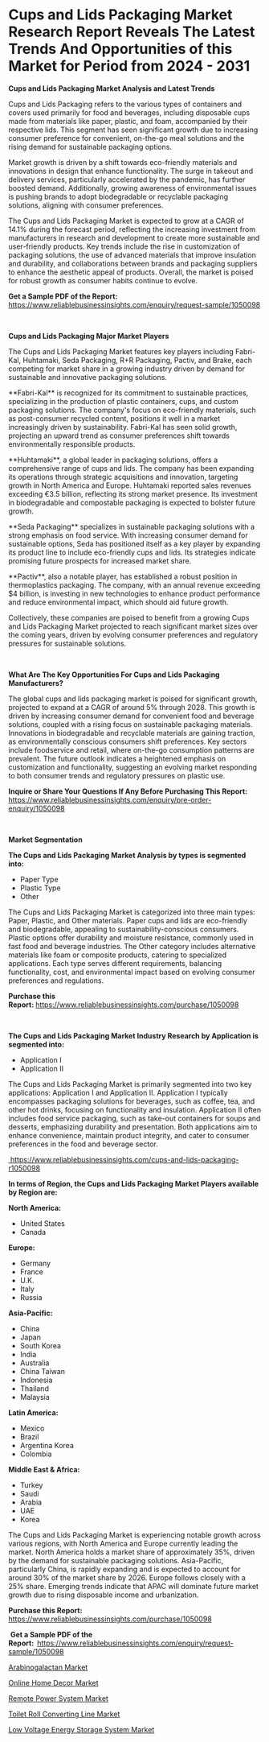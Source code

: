 <p><h1>Cups and Lids Packaging Market Research Report Reveals The Latest Trends And Opportunities of this Market for Period from 2024 - 2031</h1></p><p><strong>Cups and Lids Packaging Market Analysis and Latest Trends</strong></p>
<p><p>Cups and Lids Packaging refers to the various types of containers and covers used primarily for food and beverages, including disposable cups made from materials like paper, plastic, and foam, accompanied by their respective lids. This segment has seen significant growth due to increasing consumer preference for convenient, on-the-go meal solutions and the rising demand for sustainable packaging options.</p><p>Market growth is driven by a shift towards eco-friendly materials and innovations in design that enhance functionality. The surge in takeout and delivery services, particularly accelerated by the pandemic, has further boosted demand. Additionally, growing awareness of environmental issues is pushing brands to adopt biodegradable or recyclable packaging solutions, aligning with consumer preferences.</p><p>The Cups and Lids Packaging Market is expected to grow at a CAGR of 14.1% during the forecast period, reflecting the increasing investment from manufacturers in research and development to create more sustainable and user-friendly products. Key trends include the rise in customization of packaging solutions, the use of advanced materials that improve insulation and durability, and collaborations between brands and packaging suppliers to enhance the aesthetic appeal of products. Overall, the market is poised for robust growth as consumer habits continue to evolve.</p></p>
<p><strong>Get a Sample PDF of the Report:&nbsp;</strong> <a href="https://www.reliablebusinessinsights.com/enquiry/request-sample/1050098?utm_campaign=97&utm_medium=2&utm_source=Github&utm_content=ia&utm_term=07102024&utm_id=cups-and-lids-packaging">https://www.reliablebusinessinsights.com/enquiry/request-sample/1050098</a></p>
<p>&nbsp;</p>
<p><strong>Cups and Lids Packaging Major Market Players</strong></p>
<p><p>The Cups and Lids Packaging Market features key players including Fabri-Kal, Huhtamaki, Seda Packaging, R+R Packaging, Pactiv, and Brake, each competing for market share in a growing industry driven by demand for sustainable and innovative packaging solutions.</p><p>**Fabri-Kal** is recognized for its commitment to sustainable practices, specializing in the production of plastic containers, cups, and custom packaging solutions. The company's focus on eco-friendly materials, such as post-consumer recycled content, positions it well in a market increasingly driven by sustainability. Fabri-Kal has seen solid growth, projecting an upward trend as consumer preferences shift towards environmentally responsible products.</p><p>**Huhtamaki**, a global leader in packaging solutions, offers a comprehensive range of cups and lids. The company has been expanding its operations through strategic acquisitions and innovation, targeting growth in North America and Europe. Huhtamaki reported sales revenues exceeding €3.5 billion, reflecting its strong market presence. Its investment in biodegradable and compostable packaging is expected to bolster future growth.</p><p>**Seda Packaging** specializes in sustainable packaging solutions with a strong emphasis on food service. With increasing consumer demand for sustainable options, Seda has positioned itself as a key player by expanding its product line to include eco-friendly cups and lids. Its strategies indicate promising future prospects for increased market share.</p><p>**Pactiv**, also a notable player, has established a robust position in thermoplastics packaging. The company, with an annual revenue exceeding $4 billion, is investing in new technologies to enhance product performance and reduce environmental impact, which should aid future growth.</p><p>Collectively, these companies are poised to benefit from a growing Cups and Lids Packaging Market projected to reach significant market sizes over the coming years, driven by evolving consumer preferences and regulatory pressures for sustainable solutions.</p></p>
<p>&nbsp;</p>
<p><strong>What Are The Key Opportunities For Cups and Lids Packaging Manufacturers?</strong></p>
<p><p>The global cups and lids packaging market is poised for significant growth, projected to expand at a CAGR of around 5% through 2028. This growth is driven by increasing consumer demand for convenient food and beverage solutions, coupled with a rising focus on sustainable packaging materials. Innovations in biodegradable and recyclable materials are gaining traction, as environmentally conscious consumers shift preferences. Key sectors include foodservice and retail, where on-the-go consumption patterns are prevalent. The future outlook indicates a heightened emphasis on customization and functionality, suggesting an evolving market responding to both consumer trends and regulatory pressures on plastic use.</p></p>
<p><strong>Inquire or Share Your Questions If Any Before Purchasing This Report:</strong> <a href="https://www.reliablebusinessinsights.com/enquiry/pre-order-enquiry/1050098?utm_campaign=97&utm_medium=2&utm_source=Github&utm_content=ia&utm_term=07102024&utm_id=cups-and-lids-packaging">https://www.reliablebusinessinsights.com/enquiry/pre-order-enquiry/1050098</a></p>
<p>&nbsp;</p>
<p><strong>Market Segmentation</strong></p>
<p><strong>The Cups and Lids Packaging Market Analysis by types is segmented into:</strong></p>
<p><ul><li>Paper Type</li><li>Plastic Type</li><li>Other</li></ul></p>
<p><p>The Cups and Lids Packaging Market is categorized into three main types: Paper, Plastic, and Other materials. Paper cups and lids are eco-friendly and biodegradable, appealing to sustainability-conscious consumers. Plastic options offer durability and moisture resistance, commonly used in fast food and beverage industries. The Other category includes alternative materials like foam or composite products, catering to specialized applications. Each type serves different requirements, balancing functionality, cost, and environmental impact based on evolving consumer preferences and regulations.</p></p>
<p><strong>Purchase this Report:&nbsp;</strong><a href="https://www.reliablebusinessinsights.com/purchase/1050098?utm_campaign=97&utm_medium=2&utm_source=Github&utm_content=ia&utm_term=07102024&utm_id=cups-and-lids-packaging">https://www.reliablebusinessinsights.com/purchase/1050098</a></p>
<p>&nbsp;</p>
<p><strong>The Cups and Lids Packaging Market Industry Research by Application is segmented into:</strong></p>
<p><ul><li>Application I</li><li>Application II</li></ul></p>
<p><p>The Cups and Lids Packaging Market is primarily segmented into two key applications: Application I and Application II. Application I typically encompasses packaging solutions for beverages, such as coffee, tea, and other hot drinks, focusing on functionality and insulation. Application II often includes food service packaging, such as take-out containers for soups and desserts, emphasizing durability and presentation. Both applications aim to enhance convenience, maintain product integrity, and cater to consumer preferences in the food and beverage sector.</p></p>
<p><a href="https://www.reliablebusinessinsights.com/cups-and-lids-packaging-r1050098?utm_campaign=97&utm_medium=2&utm_source=Github&utm_content=ia&utm_term=07102024&utm_id=cups-and-lids-packaging">&nbsp;https://www.reliablebusinessinsights.com/cups-and-lids-packaging-r1050098</a></p>
<p><strong>In terms of Region, the Cups and Lids Packaging Market Players available by Region are:</strong></p>
<p>
    <p> <strong> North America: </strong>
        <ul>
            <li>United States</li>
            <li>Canada</li>
        </ul>
        </p> 
    <p> <strong> Europe: </strong>
        <ul>
            <li>Germany</li>
            <li>France</li>
            <li>U.K.</li>
            <li>Italy</li>
            <li>Russia</li>
        </ul>
        </p> 
    <p> <strong> Asia-Pacific: </strong>
        <ul>
            <li>China</li>
            <li>Japan</li>
            <li>South Korea</li>
            <li>India</li>
            <li>Australia</li>
            <li>China Taiwan</li>
            <li>Indonesia</li>
            <li>Thailand</li>
            <li>Malaysia</li>
        </ul>
        </p> 
    <p> <strong> Latin America: </strong>
        <ul>
            <li>Mexico</li>
            <li>Brazil</li>
            <li>Argentina Korea</li>
            <li>Colombia</li>
        </ul>
        </p> 
    <p> <strong> Middle East & Africa: </strong>
        <ul>
            <li>Turkey</li>
            <li>Saudi</li>
            <li>Arabia</li>
            <li>UAE</li>
            <li>Korea</li>
        </ul>
    </p>
    </p>
<p><p>The Cups and Lids Packaging Market is experiencing notable growth across various regions, with North America and Europe currently leading the market. North America holds a market share of approximately 35%, driven by the demand for sustainable packaging solutions. Asia-Pacific, particularly China, is rapidly expanding and is expected to account for around 30% of the market share by 2026. Europe follows closely with a 25% share. Emerging trends indicate that APAC will dominate future market growth due to rising disposable income and urbanization.</p></p>
<p><strong>Purchase this Report: </strong><a href="https://www.reliablebusinessinsights.com/purchase/1050098?utm_campaign=97&utm_medium=2&utm_source=Github&utm_content=ia&utm_term=07102024&utm_id=cups-and-lids-packaging">https://www.reliablebusinessinsights.com/purchase/1050098</a></p>
<p>&nbsp;<strong>Get a Sample PDF of the Report:&nbsp;&nbsp;</strong><a href="https://www.reliablebusinessinsights.com/enquiry/request-sample/1050098?utm_campaign=97&utm_medium=2&utm_source=Github&utm_content=ia&utm_term=07102024&utm_id=cups-and-lids-packaging">https://www.reliablebusinessinsights.com/enquiry/request-sample/1050098</a></p>
<p><strong></strong></p>
<p><p><a href="https://www.linkedin.com/pulse/arabinogalactan-market-size-share-analysis-growth-trends-forecasts-7fdyf?utm_campaign=97&utm_medium=2&utm_source=Github&utm_content=ia&utm_term=07102024&utm_id=cups-and-lids-packaging">Arabinogalactan Market</a></p><p><a href="https://github.com/michaelhall412/Market-Research-Report-List-1/blob/main/online-home-decor-market.md?utm_campaign=97&utm_medium=2&utm_source=Github&utm_content=ia&utm_term=07102024&utm_id=cups-and-lids-packaging">Online Home Decor Market</a></p><p><a href="https://issuu.com/reportprime-2/docs/remote-power-system-market-size-203_5f311453e3b32f?utm_campaign=97&utm_medium=2&utm_source=Github&utm_content=ia&utm_term=07102024&utm_id=cups-and-lids-packaging">Remote Power System Market</a></p><p><a href="https://github.com/darcy8m10dupre/Market-Research-Report-List-1/blob/main/toilet-roll-converting-line-market.md?utm_campaign=97&utm_medium=2&utm_source=Github&utm_content=ia&utm_term=07102024&utm_id=cups-and-lids-packaging">Toilet Roll Converting Line Market</a></p><p><a href="https://issuu.com/reportprime-2/docs/low-voltage-energy-storage-system-m_bbee3d82c1e7e2?utm_campaign=97&utm_medium=2&utm_source=Github&utm_content=ia&utm_term=07102024&utm_id=cups-and-lids-packaging">Low Voltage Energy Storage System Market</a></p></p>